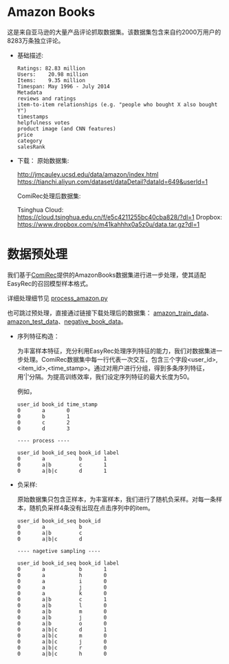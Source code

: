 # Amazon Books

这是来自亚马逊的大量产品评论抓取数据集。该数据集包含来自约2000万用户的8283万条独立评论。

- 基础描述:

  ```
  Ratings: 82.83 million
  Users:	20.98 million
  Items:	9.35 million
  Timespan:	May 1996 - July 2014
  Metadata
  reviews and ratings
  item-to-item relationships (e.g. "people who bought X also bought Y")
  timestamps
  helpfulness votes
  product image (and CNN features)
  price
  category
  salesRank
  ```

- 下载：
  原始数据集:

  http://jmcauley.ucsd.edu/data/amazon/index.html
  https://tianchi.aliyun.com/dataset/dataDetail?dataId=649&userId=1

  ComiRec处理后数据集:

  Tsinghua Cloud: https://cloud.tsinghua.edu.cn/f/e5c4211255bc40cba828/?dl=1
  Dropbox: https://www.dropbox.com/s/m41kahhhx0a5z0u/data.tar.gz?dl=1

# 数据预处理

我们基于[ComiRec](https://github.com/THUDM/ComiRec/tree/master)提供的AmazonBooks数据集进行进一步处理，使其适配EasyRec的召回模型样本格式。

详细处理细节见 [process_amazon.py](process_amazon.py)

也可跳过预处理，直接通过链接下载处理后的数据集： [amazon_train_data](https://easy-rec.oss-cn-hangzhou.aliyuncs.com/data/amazon_books/amazon_train_data)、[amazon_test_data](https://easy-rec.oss-cn-hangzhou.aliyuncs.com/data/amazon_books/amazon_test_data)、[negative_book_data](https://easy-rec.oss-cn-hangzhou.aliyuncs.com/data/amazon_books/negative_book_data)。

- 序列特征构造：

  为丰富样本特征，充分利用EasyRec处理序列特征的能力，我们对数据集进一步处理。ComiRec数据集中每一行代表一次交互，包含三个字段\<user_id>,\<item_id>,\<time_stamp>。通过对用户进行分组，得到多条序列特征，用'|'分隔。为提高训练效率，我们设定序列特征的最大长度为50。

  例如，

  ```
  user_id book_id time_stamp
  0       a       0
  0       b       1
  0       c       2
  0       d       3

  ---- process ----

  user_id book_id_seq book_id label
  0       a           b       1
  0       a|b         c       1
  0       a|b|c       d       1

  ```

- 负采样:

  原始数据集只包含正样本，为丰富样本，我们进行了随机负采样。对每一条样本，随机负采样4条没有出现在点击序列中的item。

  ```
  user_id book_id_seq book_id
  0       a           b
  0       a|b         c
  0       a|b|c       d

  ---- nagetive sampling ----

  user_id book_id_seq book_id label
  0       a           b       1
  0       a           h       0
  0       a           i       0
  0       a           j       0
  0       a           k       0
  0       a|b         c       1
  0       a|b         l       0
  0       a|b         m       0
  0       a|b         j       0
  0       a|b         o       0
  0       a|b|c       d       1
  0       a|b|c       m       0
  0       a|b|c       j       0
  0       a|b|c       r       0
  0       a|b|c       h       0
  ```
